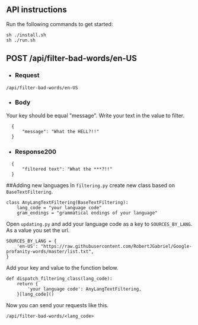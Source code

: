 ## API instructions

Run the following commands to get started:
```
sh ./install.sh
sh ./run.sh
```

## POST /api/filter-bad-words/en-US

+ ### Request
```
/api/filter-bad-words/en-US
```

+ ### Body
Your key should be equal "message". 
Write your text in the value to filter.
```
  {
      "message": "What the HELL?!!"
  }
```
+ ### Response200
```
  {
      "filtered text": "What the ***?!!"
  }
```

##Adding new languages
In `filtering.py` create new class based on `BaseTextFiltering`.

```
class AnyLangTextFiltering(BaseTextFiltering):
    lang_code = "your language code"
    gram_endings = "grammatical endings of your language"

```


Open `updating.py` and add your language code as a key to `SOURCES_BY_LANG`. As a value you set the url. 
```
SOURCES_BY_LANG = {
    'en-US': "https://raw.githubusercontent.com/RobertJGabriel/Google-profanity-words/master/list.txt",
}
```
Add your key and value to the function below.
```
def dispatch_filtering_class(lang_code):
    return {
        'your language code': AnyLangTextFiltering,
    }[lang_code]()
```
Now you can send your requests like this.
```
/api/filter-bad-words/<lang_code>
```

